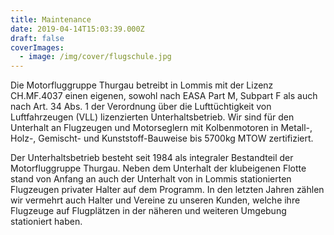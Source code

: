 ```yaml
---
title: Maintenance
date: 2019-04-14T15:03:39.000Z
draft: false
coverImages:
  - image: /img/cover/flugschule.jpg
---
```

Die Motorfluggruppe Thurgau betreibt in Lommis mit der Lizenz CH.MF.4037 einen eigenen, sowohl nach EASA Part M, Subpart F als auch nach Art. 34 Abs. 1 der Verordnung über die Lufttüchtigkeit von Luftfahrzeugen (VLL) lizenzierten Unterhaltsbetrieb. Wir sind für den Unterhalt an Flugzeugen und Motorseglern mit Kolbenmotoren in Metall-, Holz-, Gemischt- und Kunststoff-Bauweise bis 5700kg MTOW zertifiziert.

Der Unterhaltsbetrieb besteht seit 1984 als integraler Bestandteil der Motorfluggruppe Thurgau. Neben dem Unterhalt der klubeigenen Flotte stand von Anfang an auch der Unterhalt von in Lommis stationierten Flugzeugen privater Halter auf dem Programm. In den letzten Jahren zählen wir vermehrt auch Halter und Vereine zu unseren Kunden, welche ihre Flugzeuge auf Flugplätzen in der näheren und weiteren Umgebung stationiert haben.
